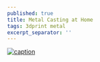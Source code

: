 ```yaml
---
published: true
title: Metal Casting at Home
tags: 3dprint metal
excerpt_separator: ''
---
```


[![caption](https://img.youtube.com/vi/HVgPM1ojyLw/0.jpg)](https://www.youtube.com/watch?v=HVgPM1ojyLw)
